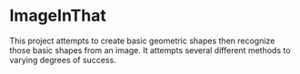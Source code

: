 ImageInThat
===================

This project attempts to create basic geometric shapes then recognize those basic shapes from an image. It attempts several different methods to varying degrees of success.
